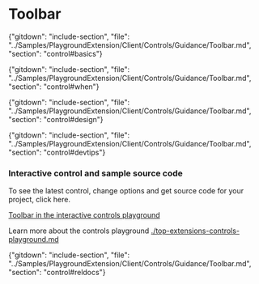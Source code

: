 ﻿# Toolbar

{"gitdown": "include-section", "file": "../Samples/PlaygroundExtension/Client/Controls/Guidance/Toolbar.md", "section": "control#basics"}

<!-- TODO get an IMAGE to embed here -->

<!-- TODO get an SAMPLE CODE to embed here -->

{"gitdown": "include-section", "file": "../Samples/PlaygroundExtension/Client/Controls/Guidance/Toolbar.md", "section": "control#when"}

{"gitdown": "include-section", "file": "../Samples/PlaygroundExtension/Client/Controls/Guidance/Toolbar.md", "section": "control#design"}

{"gitdown": "include-section", "file": "../Samples/PlaygroundExtension/Client/Controls/Guidance/Toolbar.md", "section": "control#devtips"}

### Interactive control and sample source code
To see the latest control, change options and get source code for your project, click here.

<a href="https://ms.portal.azure.com/?Microsoft_Azure_Playground=true#blade/Microsoft_Azure_Playground/ControlsIndexBlade/ToolbarPlayground" target="_blank">Toolbar in the interactive controls playground</a>

Learn more about the controls playground [./top-extensions-controls-playground.md](./top-extensions-controls-playground.md)

{"gitdown": "include-section", "file": "../Samples/PlaygroundExtension/Client/Controls/Guidance/Toolbar.md", "section": "control#reldocs"}
